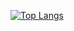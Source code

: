 [![Top Langs](https://github-readme-stats.vercel.app/api/top-langs/?username=maplexx14&layout=compact)](https://github.com/anuraghazra/github-readme-stats)
